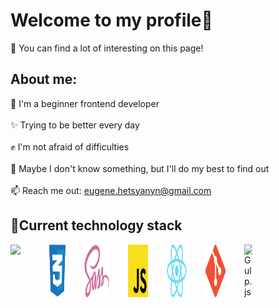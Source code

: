 # Welcome to my profile👋

💬 You can find a lot of interesting on this page!
## About me:
 🤩 I'm a beginner frontend developer<br><br>
 ✨ Trying to be better every day<br><br>
 :fist: I'm not afraid of difficulties<br><br> 
🔭 Maybe I don't know something, but I'll do my best to find out<br><br>
📫 Reach me out: eugene.hetsyanyn@gmail.com

## 📌Current technology stack
<div style="display: flex"> 
   <img align="left" src="./images/html.png alt="HTML 5" width="32px">
   <img align="left"src="./images/css.png" title="CSS" alt="CSS 3" width="26px" style="margin-left: 30px;">
   <img align="left" src="./images/sass.png" title="SASS" alt="SASS" width="40px" style="margin-left: 30px;">
   <img align="left" src="./images/js.png" title="JS" alt="JS" width="32px" style="margin-left: 30px;">
   <img align="left" src="./images/react.png" title="React" alt="React" width="32px" style="margin-left: 30px;">
   <img align="left" src="./images/git.png" title="Git" alt="Git" width="32px" style="margin-left: 30px;">
   <img align="left" src="./images/html/gulp.png" title="Gulp.js" alt="Gulp.js" width="13px" style="margin-left: 30px;"> 
</div>

